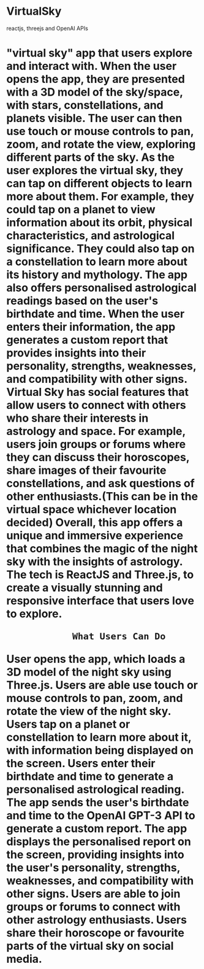 # VirtualSky
reactjs, threejs and OpenAI APIs

<h1>
"virtual sky" app  that users explore and interact with. When the user opens the app, they are presented with a 3D model of the sky/space, with stars, constellations, and planets visible. The user can then use touch or mouse controls to pan, zoom, and rotate the view, exploring different parts of the sky.
As the user explores the virtual sky, they can tap on different objects to learn more about them. For example, they could tap on a planet to view information about its orbit, physical characteristics, and astrological significance. They could also tap on a constellation to learn more about its history and mythology.
The app also offers personalised astrological readings based on the user's birthdate and time. When the user enters their information, the app generates a custom report that provides insights into their personality, strengths, weaknesses, and compatibility with other signs.
Virtual Sky has social features that allow users to connect with others who share their interests in astrology and space. For example, users join groups or forums where they can discuss their horoscopes, share images of their favourite constellations, and ask questions of other enthusiasts.(This can be in the virtual space whichever location decided)
Overall, this app offers a unique and immersive experience that combines the magic of the night sky with the insights of astrology. The tech is ReactJS and Three.js, to create a visually stunning and responsive interface that users love to explore.

				
				What Users Can Do
User opens the app, which loads a 3D model of the night sky using Three.js.
Users are able use touch or mouse controls to pan, zoom, and rotate the view of the night sky.
Users tap on a planet or constellation to learn more about it, with information being displayed on the screen.
Users enter their birthdate and time to generate a personalised astrological reading.
The app sends the user's birthdate and time to the OpenAI GPT-3 API to generate a custom report.
The app displays the personalised report on the screen, providing insights into the user's personality, strengths, weaknesses, and compatibility with other signs.
Users are able to join groups or forums to connect with other astrology enthusiasts.
Users share their horoscope or favourite parts of the virtual sky on social media.

</h1>
